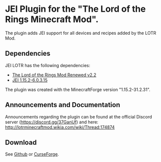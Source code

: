 # JEI Plugin for the "The Lord of the Rings Minecraft Mod".
The plugin adds JEI support for all devices and recipes added by the LOTR Mod.
## Dependencies
JEI LOTR has the following dependencies:
- [The Lord of the Rings Mod Renewed v2.2](https://www.curseforge.com/minecraft/mc-mods/the-lord-of-the-rings-mod-renewed/files)
- [JEI 1.15.2-6.0.3.15](https://www.curseforge.com/minecraft/mc-mods/jei/files/all)

The plugin was created with the MinecraftForge version "1.15.2-31.2.31".  
## Announcements and Documentation
Announcements regarding the plugin can be found at the official Discord server (https://discord.gg/37GanUf) and here: http://lotrminecraftmod.wikia.com/wiki/Thread:174874
## Download
See [Github](https://github.com/CraftedMods/jei-lotr/releases) or [CurseForge](https://www.curseforge.com/minecraft/mc-mods/jei-lotr/files).
